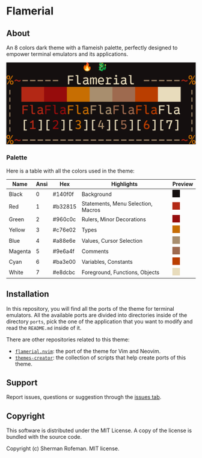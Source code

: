# Flamerial

## About

An 8 colors dark theme with a flameish palette, perfectly designed to empower
terminal emulators and its applications.

![](images/preview.png)

### Palette

Here is a table with all the colors used in the theme:

| Name | Ansi | Hex | Highlights | Preview |
|-|-|-|-|-|
| Black | 0 | #140f0f | Background | ![](images/colors/black.png) |
| Red | 1 | #b32815 | Statements, Menu Selection, Macros | ![](images/colors/red.png) |
| Green | 2 | #960c0c | Rulers, Minor Decorations | ![](images/colors/green.png) |
| Yellow | 3 | #c76e02 | Types | ![](images/colors/yellow.png) |
| Blue | 4 | #a88e6e | Values, Cursor Selection | ![](images/colors/blue.png) |
| Magenta | 5 | #9e6a4f | Comments | ![](images/colors/magenta.png) |
| Cyan | 6 | #ba3e00 | Variables, Constants | ![](images/colors/cyan.png) |
| White | 7 | #e8dcbc | Foreground, Functions, Objects | ![](images/colors/white.png) |

## Installation

In this repository, you will find all the ports of the theme for terminal
emulators. All the available ports are divided into directories inside of the
directory `ports`, pick the one of the application that you want to modify and
read the `README.md` inside of it.

There are other repositories related to this theme:
-   [`flamerial.nvim`](https://github.com/skippyr/flamerial.nvim): the port of
    the theme for Vim and Neovim.
-   [`themes-creator`](https://github.com/skippyr/themes-creator): the
    collection of scripts that help create ports of this theme.

## Support

Report issues, questions or suggestion through the [issues tab](https://github.com/skippyr/flamerial/issues).

## Copyright

This software is distributed under the MIT License. A copy of the license is
bundled with the source code.

Copyright (c) Sherman Rofeman. MIT license.
